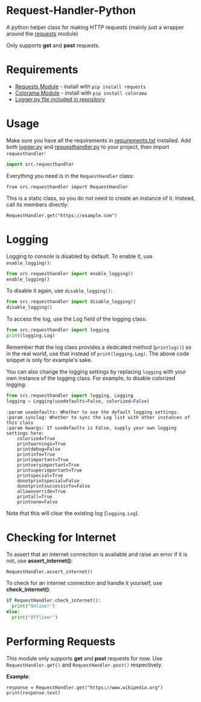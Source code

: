 # Request-Handler-Python
A python helper class for making HTTP requests (mainly just a wrapper around the [requests](https://pypi.org/project/requests/) module)

Only supports **get** and **post** requests.

# Requirements
- [Requests Module](https://pypi.org/project/requests/) - install with `pip install requests`
- [Colorama Module](https://pypi.org/project/colorama/) - install with `pip install colorama`
- [Logger.py file included in repository](https://github.com/HorridModz/Request-Handler-Python/blob/main/logger.py)

# Usage
Make sure you have all the requirements in [requirements.txt](https://github.com/HorridModz/Request-Handler-Python/blob/main/requirements.txt) installed.
Add both [logger.py](https://github.com/HorridModz/Request-Handler-Python/blob/main/logger.py) and [requesthandler.py](https://github.com/HorridModz/Request-Handler-Python/blob/main/requesthandler.py) to your project, then import `requesthandler`:
```py
import src.requesthandler
```

Everything you need is in the `RequestHandler` class:

```
from src.requesthandler import RequestHandler
```

This is a static class, so you do not need to create an instance of it. Instead, call its members directly:

```
RequestHandler.get("https://example.com")
```

# Logging
Logging to console is disabled by default. To enable it, use `enable_logging()`:
```py
from src.requesthandler import enable_logging()
enable_logging()
```

To disable it again, use `disable_logging()`:
```py
from src.requesthandler import disable_logging()
disable_logging()
```

To access the log, use the Log field of the logging class:

```py
from src.requesthandler import logging
print(logging.Log)
```

Remember that the log class provides a dedicated method (`printlog()`) so in the real world, use that instead of `print(logging.Log)`. The above code snippet is only for example's sake.

You can also change the logging settings by replacing `logging` with your own instance of the logging class. For example, to disable colorized logging:
```py
from src.requesthandler import logging, Logging
logging = Logging(usedefaults=False, colorized=False)
```
```
:param usedefaults: Whether to use the default logging settings.
:param synclog: Whether to sync the Log list with other instances of this class
:param kwargs: If usedefaults is False, supply your own logging settings here:
    colorized=True
    printwarnings=True
    printdebug=False
    printinfo=True
    printimportant=True
    printveryimportant=True
    printsuperimportant=True
    printspecial=True
    donotprintspecial=False
    donotprintsuccessinfo=False
    allowoverride=True
    printall=True
    printnone=False
```

Note that this will clear the existing log (`logging.Log`).

# Checking for Internet
To assert that an internet connection is available and raise an error if it is not, use **assert_internet()**:
```py
RequestHandler.assert_internet()
```

To check for an internet connection and handle it yourself, use **check_internet()**:
```py
if RequestHandler.check_internet():
  print("Online!")
else:
  print("Offline!")
```

# Performing Requests
This module only supports **get** and **post** requests for now.
Use `RequestHandler.get()` and `RequestHandler.post()` respectively.

**Example**:
```
response = RequestHandler.get("https://www.wikipedia.org")
print(response.text)
```
